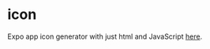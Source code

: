 # icon

Expo app icon generator with just html and JavaScript [here](https://only1drhex.github.io/icon).
